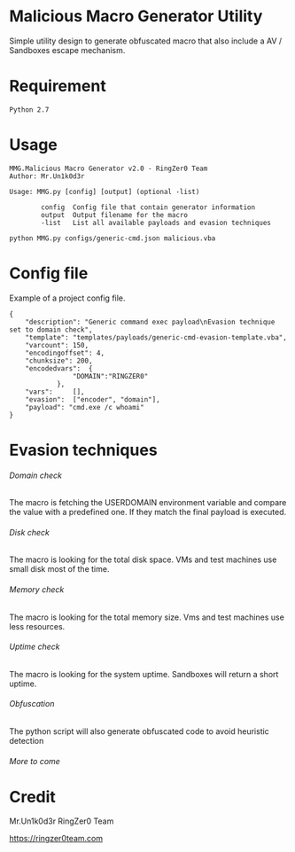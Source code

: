 # Malicious Macro Generator Utility

Simple utility design to generate obfuscated macro that also include a AV / Sandboxes escape mechanism.

# Requirement
```
Python 2.7
```

# Usage
```
MMG.Malicious Macro Generator v2.0 - RingZer0 Team
Author: Mr.Un1k0d3r

Usage: MMG.py [config] [output] (optional -list)

        config  Config file that contain generator information
        output  Output filename for the macro
        -list   List all available payloads and evasion techniques

python MMG.py configs/generic-cmd.json malicious.vba
```

# Config file

Example of a project config file.
```
{
	"description": "Generic command exec payload\nEvasion technique set to domain check",
	"template": "templates/payloads/generic-cmd-evasion-template.vba",
	"varcount": 150,
	"encodingoffset": 4,
	"chunksize": 200,
	"encodedvars": 	{
				"DOMAIN":"RINGZER0"
			},
	"vars": 	[],
	"evasion": 	["encoder", "domain"],
	"payload": "cmd.exe /c whoami"
}
```

# Evasion techniques

###### Domain check

The macro is fetching the USERDOMAIN environment variable and compare the value with a predefined one. If they match the final payload is executed.

###### Disk check

The macro is looking for the total disk space. VMs and test machines use small disk most of the time. 

###### Memory check

The macro is looking for the total memory size. Vms and test machines use less resources.

###### Uptime check

The macro is looking for the system uptime. Sandboxes will return a short uptime.

###### Obfuscation 

The python script will also generate obfuscated code to avoid heuristic detection

###### More to come

# Credit

Mr.Un1k0d3r RingZer0 Team

https://ringzer0team.com
